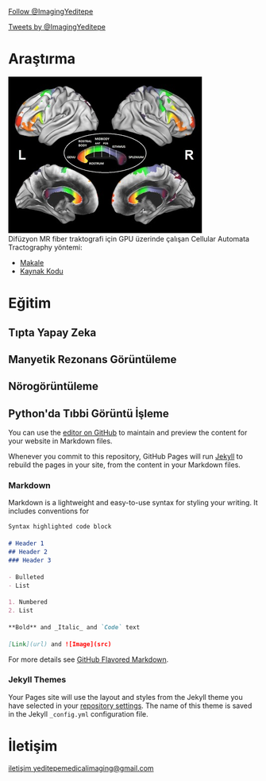 <a href="https://twitter.com/ImagingYeditepe?ref_src=twsrc%5Etfw" class="twitter-follow-button" data-show-count="false">Follow @ImagingYeditepe</a><script async src="https://platform.twitter.com/widgets.js" charset="utf-8"></script>

<a class="twitter-timeline" href="https://twitter.com/ImagingYeditepe?ref_src=twsrc%5Etfw">Tweets by @ImagingYeditepe</a> <script async src="https://platform.twitter.com/widgets.js" charset="utf-8"></script>

# Araştırma

![Image](/images/catractography-fig9.jpg)\
Difüzyon MR fiber traktografi için GPU üzerinde çalışan Cellular Automata Tractography yöntemi:
- [Makale](https://rdcu.be/bxAZN)
- [Kaynak Kodu](http://https://github.com/andachamamci/CATractography)

# Eğitim

## Tıpta Yapay Zeka

## Manyetik Rezonans Görüntüleme

## Nörogörüntüleme

## Python'da Tıbbi Görüntü İşleme

You can use the [editor on GitHub](https://github.com/tibbigoruntuleme/tibbigoruntuleme.github.io/edit/master/README.md) to maintain and preview the content for your website in Markdown files.

Whenever you commit to this repository, GitHub Pages will run [Jekyll](https://jekyllrb.com/) to rebuild the pages in your site, from the content in your Markdown files.

### Markdown

Markdown is a lightweight and easy-to-use syntax for styling your writing. It includes conventions for

```markdown
Syntax highlighted code block

# Header 1
## Header 2
### Header 3

- Bulleted
- List

1. Numbered
2. List

**Bold** and _Italic_ and `Code` text

[Link](url) and ![Image](src)
```

For more details see [GitHub Flavored Markdown](https://guides.github.com/features/mastering-markdown/).

### Jekyll Themes

Your Pages site will use the layout and styles from the Jekyll theme you have selected in your [repository settings](https://github.com/tibbigoruntuleme/tibbigoruntuleme.github.io/settings). The name of this theme is saved in the Jekyll `_config.yml` configuration file.

# İletişim
[iletişim yeditepemedicalimaging@gmail.com](mailto:yeditepemedicalimaging@gmail.com)
